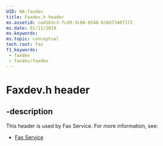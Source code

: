 ```yaml
---
UID: NA:faxdev
title: Faxdev.h header
ms.assetid: cad163c3-7cd9-3c88-b548-618d73407172
ms.date: 01/11/2019
ms.keywords: 
ms.topic: conceptual
tech.root: fax
f1_keywords:
 - faxdev
 - faxdev/faxdev
---
```


# Faxdev.h header


## -description

This header is used by Fax Service. For more information, see:

- [Fax Service](../_fax/index.md)

